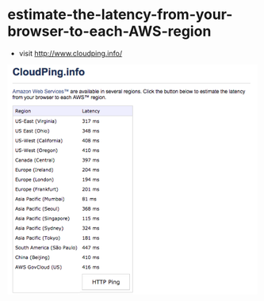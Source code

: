 # estimate-the-latency-from-your-browser-to-each-AWS-region

* visit http://www.cloudping.info/

![latency-from-your-browser-to-each-AWS-region](latency-from-your-browser-to-each-AWS-region.png)

